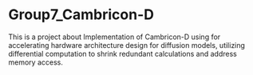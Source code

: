 # Group7_Cambricon-D
This is a project about Implementation of Cambricon-D using for accelerating hardware architecture design for diffusion models, utilizing differential computation to shrink redundant calculations and address memory access.
